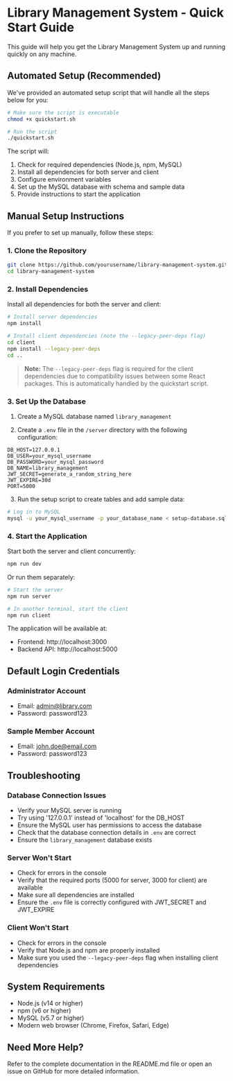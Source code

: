 # Library Management System - Quick Start Guide

This guide will help you get the Library Management System up and running quickly on any machine.

## Automated Setup (Recommended)

We've provided an automated setup script that will handle all the steps below for you:

```bash
# Make sure the script is executable
chmod +x quickstart.sh

# Run the script
./quickstart.sh
```

The script will:
1. Check for required dependencies (Node.js, npm, MySQL)
2. Install all dependencies for both server and client
3. Configure environment variables
4. Set up the MySQL database with schema and sample data
5. Provide instructions to start the application

## Manual Setup Instructions

If you prefer to set up manually, follow these steps:

### 1. Clone the Repository

```bash
git clone https://github.com/yourusername/library-management-system.git
cd library-management-system
```

### 2. Install Dependencies

Install all dependencies for both the server and client:

```bash
# Install server dependencies
npm install

# Install client dependencies (note the --legacy-peer-deps flag)
cd client
npm install --legacy-peer-deps
cd ..
```

> **Note:** The `--legacy-peer-deps` flag is required for the client dependencies due to compatibility issues between some React packages. This is automatically handled by the quickstart script.

### 3. Set Up the Database

1. Create a MySQL database named `library_management`

2. Create a `.env` file in the `/server` directory with the following configuration:

```
DB_HOST=127.0.0.1
DB_USER=your_mysql_username
DB_PASSWORD=your_mysql_password
DB_NAME=library_management
JWT_SECRET=generate_a_random_string_here
JWT_EXPIRE=30d
PORT=5000
```

3. Run the setup script to create tables and add sample data:

```bash
# Log in to MySQL
mysql -u your_mysql_username -p your_database_name < setup-database.sql
```

### 4. Start the Application

Start both the server and client concurrently:

```bash
npm run dev
```

Or run them separately:

```bash
# Start the server
npm run server

# In another terminal, start the client
npm run client
```

The application will be available at:
- Frontend: http://localhost:3000
- Backend API: http://localhost:5000

## Default Login Credentials

### Administrator Account
- Email: admin@library.com
- Password: password123

### Sample Member Account
- Email: john.doe@email.com
- Password: password123

## Troubleshooting

### Database Connection Issues
- Verify your MySQL server is running
- Try using '127.0.0.1' instead of 'localhost' for the DB_HOST
- Ensure the MySQL user has permissions to access the database
- Check that the database connection details in `.env` are correct
- Ensure the `library_management` database exists

### Server Won't Start
- Check for errors in the console
- Verify that the required ports (5000 for server, 3000 for client) are available
- Make sure all dependencies are installed
- Ensure the `.env` file is correctly configured with JWT_SECRET and JWT_EXPIRE

### Client Won't Start
- Check for errors in the console
- Verify that Node.js and npm are properly installed
- Make sure you used the `--legacy-peer-deps` flag when installing client dependencies

## System Requirements

- Node.js (v14 or higher)
- npm (v6 or higher)
- MySQL (v5.7 or higher)
- Modern web browser (Chrome, Firefox, Safari, Edge)

## Need More Help?

Refer to the complete documentation in the README.md file or open an issue on GitHub for more detailed information.